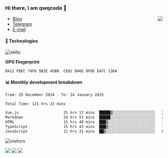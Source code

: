 <!--![](https://user-images.githubusercontent.com/22412567/89914023-fb3a6e80-dc26-11ea-82ba-5ed80e2ffb69.jpg)-->

### Hi there, I am qwqcode 👋

<img src="https://github-readme-stats.mrdulin.vercel.app/api?username=qwqcode&count_private=true&show_icons=true&hide_border=true&icon_color=586069&title_color=0366d6" align="right">

- [Blog](https://qwqaq.com/)
- [Telegram](https://t.me/qwqcode)
- [E-mail](mailto:qwqcode@gmail.com)

#### 🔧 Technologies

![skills](https://skillicons.dev/icons?i=go,ts,cs,js,java,php,py,regex,docker,git,svelte,sass,vue,nuxtjs,webpack,vite,laravel,electron,redis,vscode,visualstudio,idea,androidstudio,figma,ai,ps,pr,powershell,vim,bash&theme=light)

**GPG Fingerprint**

```
B412 FDEC 74F6 5B1E 45B0  CE62 D46E 0F0E EA7C 136A
```

#### 📊 Monthly development breakdown

<!--START_SECTION:waka-->

```txt
From: 25 December 2024 - To: 24 January 2025

Total Time: 121 hrs 23 mins

Vue.js                    25 hrs 17 mins  █████▒░░░░░░░░░░░░░░░░░░░   20.84 %
Markdown                  24 hrs 51 mins  █████░░░░░░░░░░░░░░░░░░░░   20.48 %
HTML                      15 hrs 48 mins  ███▒░░░░░░░░░░░░░░░░░░░░░   13.02 %
TypeScript                15 hrs 43 mins  ███▒░░░░░░░░░░░░░░░░░░░░░   12.95 %
JavaScript                11 hrs 31 mins  ██▒░░░░░░░░░░░░░░░░░░░░░░   09.49 %
```

<!--END_SECTION:waka-->

![visitors](https://visitor-badge.laobi.icu/badge?page_id=qwqcode.visitor-badge)

<p>
  <img src="https://api.githubtrends.io/user/svg/qwqcode/langs?time_range=one_year&theme=classic" />
  <img src="https://api.githubtrends.io/user/svg/qwqcode/repos?time_range=one_year&theme=classic" />
  <img src="https://github-readme-stats.vercel.app/api/top-langs?username=qwqcode&show_icons=true&locale=en&layout=compact&hide=html&langs_count=20" />
</p>
